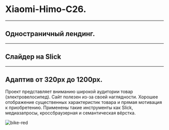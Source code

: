 # Xiaomi-Himo-C26.
______
## Одностраничный лендинг.
______
## Слайдер на Slick
______
## Адаптив от 320px до 1200px.

Проект представляет вниманию широкой аудитории товар (электровелосипед).
Сайт полезен из-за своей наглядности. Хорошее отображение существенных характеристик товара и прямая мотивация к приобретению.
Применены такие инструменты как Slick, медиазапросы, кроссбраузерная и семантическая вёрстка.

![bike-red](https://user-images.githubusercontent.com/122288413/224548749-ded60065-6999-48c4-91d4-737ce0f91e0c.jpg)
